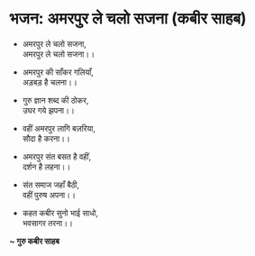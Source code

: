 # भजन: अमरपुर ले चलो सजना (कबीर साहब)

- अमरपुर ले चलो सजना,\
  अमरपुर ले चलो सजना।।

- अमरपुर की साँकर गलियाँ,\
  अड़बड़ है चलना।।

- गुरु ज्ञान शब्द की ठोकर,\
  उघर गये झपना।।

- वहीं अमरपुर लागि बज़रिया,\
  सौदा है करना।।

- अमरपुर संत बसत है वहीं,\
  दर्शन है लहना।।

- संत समाज जहाँ बैठी,\
  वहीं पुरुष अपना।।

- कहत कबीर सुनो भाई साधो,\
  भवसागर तरना।।

**~ गुरु कबीर साहब**
